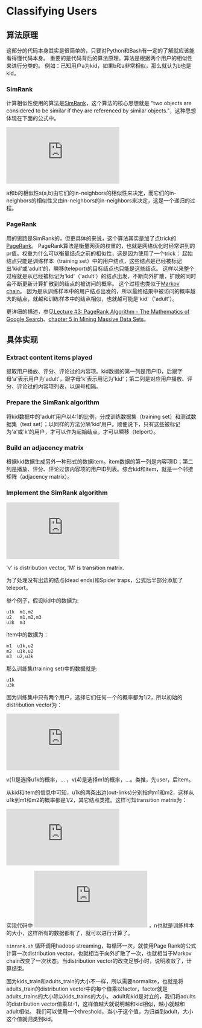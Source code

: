 # Classifying Users

## 算法原理

这部分的代码本身其实是很简单的，只要对Python和Bash有一定的了解就应该能看得懂代码本身。
重要的是代码背后的算法原理。算法是根据两个用户的相似性来进行分类的。
例如：已知用户a为kid，如果b和a非常相似，那么就认为b也是kid。

### SimRank

计算相似性使用的算法是[SimRank](http://en.wikipedia.org/wiki/SimRank)，这个算法的核心思想就是
"two objects are considered to be similar if they are referenced by similar objects."，这种思想体现在下面的公式中。

![s(a,b)=\frac {c} {\abs{I(a)}\abs{I(b)}} \sum_{i=1}^{\abs{I(a)}} \sum_{j=1}^{\abs{I(b)}} s(I_{i}(a), I_{j}(b))](http://www.sciweavers.org/tex2img.php?eq=s%28a%2Cb%29%3D%5Cfrac%20%7Bc%7D%20%7B%5Cabs%7BI%28a%29%7D%5Cabs%7BI%28b%29%7D%7D%20%5Csum_%7Bi%3D1%7D%5E%7B%5Cabs%7BI%28a%29%7D%7D%20%5Csum_%7Bj%3D1%7D%5E%7B%5Cabs%7BI%28b%29%7D%7D%20s%28I_%7Bi%7D%28a%29%2C%20I_%7Bj%7D%28b%29%29&bc=White&fc=Black&im=jpg&fs=12&ff=arev&edit=0)

a和b的相似性s(a,b)由它们的in-neighbors的相似性来决定，而它们的in-neighbors的相似性又由in-neighbors的in-neighbors来决定，这是一个递归的过程。

### PageRank

用的思路是SimRank的，但更具体的来说，这个算法其实是加了点trick的[PageRank](http://en.wikipedia.org/wiki/PageRank)。
PageRank算法是衡量网页的权重的，也就是网络优化时经常讲到的pr值。权重为什么可以衡量结点之前的相似性，这是因为使用了一个trick：
起始结点只能是训练样本（training set）中的用户结点，这些结点是已经被标记出'kid'或'adult'的，瞬移(teleport)的目标结点也只能是这些结点。
这样以来整个过程就是从已经被标记为'kid'（'adult'）的结点出发，不断向外扩散，扩散的同时会不断更新计算扩散到的结点的被访问的概率。
这个过程也类似于[Markov chain](http://en.wikipedia.org/wiki/Markov_chain)。
因为是从训练样本中的用户结点出发的，所以最终结果中被访问的概率越大的结点，就越和训练样本中的结点相似，也就越可能是'kid'（'adult'）。

 
更详细的描述，参见[Lecture #3: PageRank Algorithm - The Mathematics of Google Search](http://www.math.cornell.edu/~mec/Winter2009/RalucaRemus/Lecture3/lecture3.html)、[chapter 5 in Mining Massive Data Sets](http://i.stanford.edu/~ullman/mmds/ch5.pdf)。


## 具体实现

### Extract content items played

提取用户播放、评分、评论过的内容项。kid数据的第一列是用户ID，后跟字母'a'表示用户为'adult'，跟字母'k'表示用记为'kid'；第二列是对应用户播放、评分、评论过的内容项列表，以逗号相隔。


### Prepare the SimRank algorithm

将kid数据中的'adult'用户以4:1的比例，分成训练数据集（training set）和测试数据集（test set）；以同样的方法分隔'kid'用户。顺便说下，只有这些被标记为'a'或'k'的用户，才可以作为起始结点，才可以瞬移（telport）。


### Build an adjacency matrix


根据kid数据生成另外一种形式的数据item。item数据的第一列是内容项ID；第二列是播放、评分、评论过该内容项的用户ID列表。综合kid和item，就是一个邻接矩阵（adjacency matrix）。


### Implement the SimRank algorithm

![v\prime = \beta M v + (1 - \beta)e/n](http://www.sciweavers.org/tex2img.php?eq=v%5Cprime%20%3D%20%5Cbeta%20M%20v%20%2B%20%281%20-%20%5Cbeta%29e%2Fn&bc=White&fc=Black&im=jpg&fs=12&ff=arev&edit=0)

'v' is distribution vector, 'M' is transition matrix.

为了处理没有出边的结点(dead ends)和Spider traps，公式后半部分添加了teleport。

举个例子，假设kid中的数据为:

```csv
u1k  m1,m2
u2   m1,m2,m3
u3k  m3
```

item中的数据为：

```csv
m1  u1k,u2
m2  u1k,u2
m3  u2,u3k
```

那么训练集(training set)中的数据就是:

```csv
u1k
u3k
```

因为训练集中只有两个用户，选择它们任何一个的概率都为1/2，所以初始的distribution vector为：

![v = \begin{bmatrix}\frac {1}{2} \\ 0 \\ \frac {1}{2} \\ 0 \\ 0 \\ 0 \end{bmatrix}](http://www.sciweavers.org/tex2img.php?eq=%20v%20%3D%20%5Cbegin%7Bbmatrix%7D%5Cfrac%20%7B1%7D%7B2%7D%20%5C%5C%200%20%5C%5C%20%5Cfrac%20%7B1%7D%7B2%7D%20%5C%5C%200%20%5C%5C%200%20%5C%5C%200%20%5Cend%7Bbmatrix%7D%20&bc=White&fc=Black&im=jpg&fs=12&ff=arev&edit=0)

v(1)是选择u1k的概率，... ，v(4)是选择m1的概率，...。类推，先user，后item。

从kid和item的信息中可知，u1k的两条出边(out-links)分别指向m1和m2，这样从u1k到m1和m2的概率都是1/2，其它结点类推。这样可知transition matrix为：

![ v = \begin{bmatrix} 0 & 0 & 0 & \frac {1}{2} & \frac{1}{2} & 0 \\ 0 & 0 & 0 & \frac {1}{2} & \frac {1} {2} & \frac {1}{2} \\ 0 & 0 & 0 & 0 & 0 & \frac {1}{2} \\ \frac {1}{2} & \frac {1}{3} & 0 & 0 & 0 & 0 \\ \frac {1}{2} & \frac {1}{2} & 0 & 0 & 0 & 0 \\ 0 & \frac {1}{3} & 1 & 0 & 0 & 0 \end{bmatrix} ](http://www.sciweavers.org/tex2img.php?eq=%20v%20%3D%20%5Cbegin%7Bbmatrix%7D%200%20%26%200%20%26%200%20%26%20%5Cfrac%20%7B1%7D%7B2%7D%20%26%20%5Cfrac%7B1%7D%7B2%7D%20%26%200%20%5C%5C%200%20%26%200%20%26%200%20%26%20%5Cfrac%20%7B1%7D%7B2%7D%20%26%20%5Cfrac%20%7B1%7D%20%7B2%7D%20%26%20%5Cfrac%20%7B1%7D%7B2%7D%20%5C%5C%200%20%26%200%20%26%200%20%26%200%20%26%200%20%26%20%5Cfrac%20%7B1%7D%7B2%7D%20%5C%5C%20%5Cfrac%20%7B1%7D%7B2%7D%20%26%20%5Cfrac%20%7B1%7D%7B3%7D%20%26%200%20%26%200%20%26%200%20%26%200%20%5C%5C%20%5Cfrac%20%7B1%7D%7B2%7D%20%26%20%5Cfrac%20%7B1%7D%7B2%7D%20%26%200%20%26%200%20%26%200%20%26%200%20%5C%5C%200%20%26%20%5Cfrac%20%7B1%7D%7B3%7D%20%26%201%20%26%200%20%26%200%20%26%200%20%5Cend%7Bbmatrix%7D%20&bc=White&fc=Black&im=jpg&fs=12&ff=arev&edit=0)

实现代码中 ![\beta = 0.8](http://www.sciweavers.org/tex2img.php?eq=%5Cbeta%20%3D%200.8&bc=White&fc=Black&im=jpg&fs=12&ff=arev&edit=0) ，n也就是训练样本的大小，这样所有的数据都有了，就可以进行计算了。

`simrank.sh` 循环调用hadoop streaming，每循环一次，就使用Page Rank的公式计算一次distribution vector，也就相当于向外扩散了一次，也就相当于Markov chain改变了一次状态。当distribution vector的改变足够小时，说明收敛了，计算结束。

因为kids_train和adults_train的大小不一样，所以需要normalize，也就是将adults_train的distribution vector中的每个值乘以factor，factor就是adults_trains的大小除以kids_trains的大小。
adult和kid是对立的，我们将adults的distribution vector值乘以-1，这样值越大就说明越和kid相似，越小就越和adult相似。
我们可以使用一个threshold，当小于这个值，为归类到adult，大小这个值就归类到kid。
